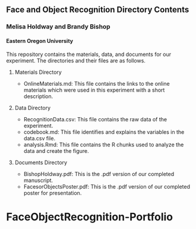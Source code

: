 ## Face and Object Recognition Directory Contents

### Melisa Holdway and Brandy Bishop

#### Eastern Oregon University

This repository contains the materials, data, and documents for our experiment. The directories and their files are as follows.

1. Materials Directory
    * OnlineMaterials.md: This file contains the links to the online materials          which were used in this experiment with a short description.


2. Data Directory
    * RecognitionData.csv: This file contains the raw data of the experiment.
    * codebook.md: This file identifies and explains the variables in the data.csv      file.
    * analysis.Rmd: This file contains the R chunks used to analyze the data and        create the figure.


3. Documents Directory
    * BishopHoldway.pdf: This is the .pdf version of our completed manuscript.
    * FacesorObjectsPoster.pdf: This is the .pdf version of our completed poster        for presentation.
  # FaceObjectRecognition-Portfolio
